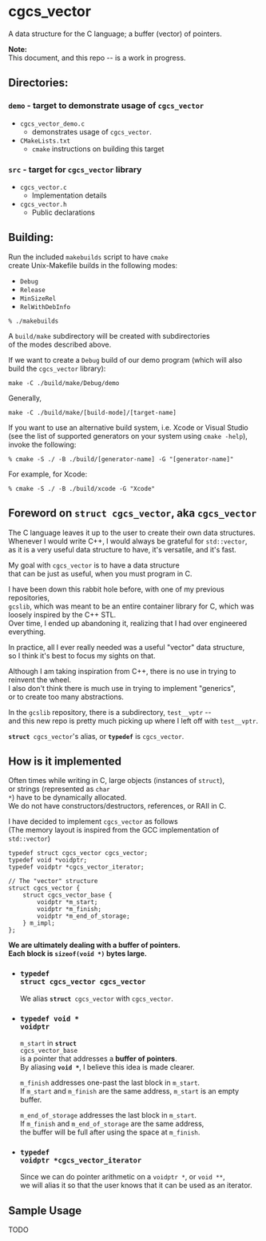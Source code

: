 # cgcs_vector

A data structure for the C language; a buffer (vector) of pointers.

<b>Note:</b><br>
This document, and this repo -- is a work in progress.

## Directories:
### `demo` - target to demonstrate usage of `cgcs_vector`
- <code>cgcs_vector_demo.c</code>
  - demonstrates usage of `cgcs_vector`.
- <code>CMakeLists.txt</code>
  - `cmake` instructions on building this target

### `src` - target for `cgcs_vector` library
- <code>cgcs_vector.c</code>
  - Implementation details
- <code>cgcs_vector.h</code>
  - Public declarations

## Building:

Run the included `makebuilds` script to have `cmake`<br>
create Unix-Makefile builds in the following modes:
- `Debug`
- `Release`
- `MinSizeRel`
- `RelWithDebInfo`

```
% ./makebuilds
```

A `build/make` subdirectory will be created with subdirectories<br>
of the modes described above. 

If we want to create a `Debug` build
of our demo program (which will also build the `cgcs_vector` library):

```
make -C ./build/make/Debug/demo
```

Generally,
```
make -C ./build/make/[build-mode]/[target-name]
```

If you want to use an alternative build system, i.e. Xcode or Visual Studio<br>
(see the list of supported generators on your system using `cmake -help`), invoke the following:
```
% cmake -S ./ -B ./build/[generator-name] -G "[generator-name]"
```

For example, for Xcode:
```
% cmake -S ./ -B ./build/xcode -G "Xcode"
```

## Foreword on <code><b>struct</b> cgcs_vector</code>, aka <code>cgcs_vector</code>

The C language leaves it up to the user to create their own data structures.<br>
Whenever I would write C++, I would always be grateful for <code>std::vector</code>,<br>
as it is a very useful data structure to have, it's versatile, and it's fast.

My goal with <code>cgcs_vector</code> is to have a data structure<br>
that can be just as useful, when you must program in C.

I have been down this rabbit hole before, with one of my previous repositories,<br>
<code>gcslib</code>, which was meant to be an entire container library for C, which was loosely inspired by the C++ STL.<br>
Over time, I ended up abandoning it, realizing that I had over engineered everything. 

In practice, all I ever really needed was a useful "vector" data structure,<br>
so I think it's best to focus my sights on that.

Although I am taking inspiration from C++, there is no use in trying to reinvent the wheel.<br>
I also don't think there is much use in trying to implement "generics",<br>
or to create too many abstractions.

In the <code>gcslib</code> repository, there is a subdirectory, <code>test__vptr</code> --<br>
and this new repo is pretty much picking up where I left off with <code>test__vptr</code>.

<code><b>struct</b> cgcs_vector</code>'s alias, or <code><b>typedef</b></code> is <code>cgcs_vector</code>.

## How is it implemented

Often times while writing in C, large objects (instances of <code>struct</code>),<br>
or strings (represented as <code>char *</code>) have to be dynamically allocated.<br>
We do not have constructors/destructors, references, or RAII in C.

I have decided to implement <code>cgcs_vector</code> as follows<br>
(The memory layout is inspired from the GCC implementation of <code>std::vector</code>)

```
typedef struct cgcs_vector cgcs_vector;
typedef void *voidptr;                      
typedef voidptr *cgcs_vector_iterator;

// The "vector" structure
struct cgcs_vector {
    struct cgcs_vector_base {
        voidptr *m_start;
        voidptr *m_finish;
        voidptr *m_end_of_storage;
    } m_impl;
};
```
<b>We are ultimately dealing with a buffer of pointers.<br>
Each block is <code>sizeof(void *)</code> bytes large.</b>

- ### <code><b>typedef struct</b> cgcs_vector cgcs_vector </code>

    We alias <code><b>struct</b> cgcs_vector</code> with <code>cgcs_vector</code>.

- ### <code><b>typedef void *</b> voidptr</code>

    <code>m_start</code> in <code><b>struct</b> cgcs_vector_base</code><br>
    is a pointer that addresses a <b>buffer of pointers</b>.<br>
    By aliasing <code><b>void *</b></code>, I believe this idea is made clearer.

    <code>m_finish</code> addresses one-past the last block in <code>m_start</code>.<br>
    If <code>m_start</code> and <code>m_finish</code> are the same address, <code>m_start</code> is an empty buffer.

    <code>m_end_of_storage</code> addresses the last block in <code>m_start</code>.<br>
    If <code>m_finish</code> and <code>m_end_of_storage</code> are the same address,<br>
    the buffer will be full after using the space at <code>m_finish</code>.

- ### <code><b>typedef</b> voidptr *cgcs_vector_iterator</code>

    Since we can do pointer arithmetic on a <code>voidptr *</code>, or <code>void **</code>,<br>
    we will alias it so that the user knows that it can be used as an iterator.

## Sample Usage

TODO
